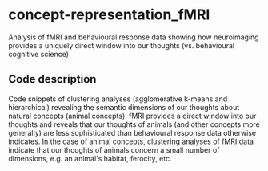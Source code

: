 # concept-representation_fMRI
Analysis of fMRI and behavioural response data showing how neuroimaging provides a uniquely direct window into our thoughts (vs. behavioural cognitive science)

## Code description
Code snippets of clustering analyses (agglomerative k-means and hierarchical) revealing the semantic dimensions of our thoughts about natural concepts (animal concepts). fMRI provides a direct window into our thoughts and reveals that our thoughts of animals (and other concepts more generally) are less sophisticated than behavioural response data otherwise indicates. In the case of animal concepts, clustering analyses of fMRI data indicate that our thoughts of animals concern a small number of dimensions, e.g. an animal's habitat, ferocity, etc.
